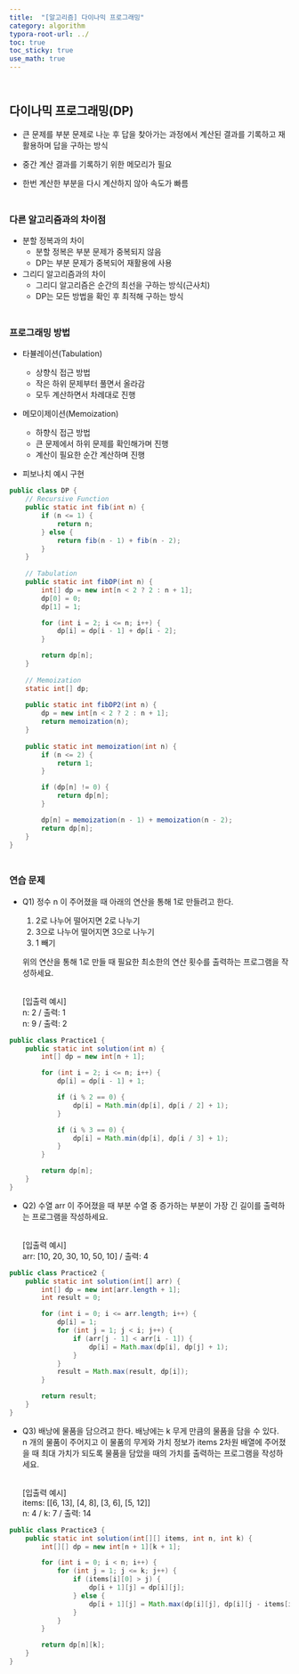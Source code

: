 ```yaml
---
title:  "[알고리즘] 다이나믹 프로그래밍"
category: algorithm
typora-root-url: ../
toc: true
toc_sticky: true
use_math: true
---
```


## <br>다이나믹 프로그래밍(DP)

- 큰 문제를 부분 문제로 나눈 후 답을 찾아가는 과정에서 계산된 결과를 기록하고 재활용하며 답을 구하는 방식
  
- 중간 계산 결과를 기록하기 위한 메모리가 필요
  
- 한번 계산한 부분을 다시 계산하지 않아 속도가 빠름



### <br>다른 알고리즘과의 차이점

- 분할 정복과의 차이
  - 분할 정복은 부분 문제가 중복되지 않음
  - DP는 부분 문제가 중복되어 재활용에 사용
- 그리디 알고리즘과의 차이
  - 그리디 알고리즘은 순간의 최선을 구하는 방식(근사치)
  - DP는 모든 방법을 확인 후 최적해 구하는 방식



### <br>프로그래밍 방법

- 타뷸레이션(Tabulation)
  - 상향식 접근 방법
  - 작은 하위 문제부터 풀면서 올라감
  - 모두 계산하면서 차례대로 진행

- 메모이제이션(Memoization)
  - 하향식 접근 방법
  - 큰 문제에서 하위 문제를 확인해가며 진행
  - 계산이 필요한 순간 계산하며 진행

- 피보나치 예시 구현

```java
public class DP {
    // Recursive Function
    public static int fib(int n) {
        if (n <= 1) {
            return n;
        } else {
            return fib(n - 1) + fib(n - 2);
        }
    }
    
    // Tabulation
    public static int fibDP(int n) {
        int[] dp = new int[n < 2 ? 2 : n + 1];
        dp[0] = 0;
        dp[1] = 1;

        for (int i = 2; i <= n; i++) {
            dp[i] = dp[i - 1] + dp[i - 2];
        }

        return dp[n];
    }
    
    // Memoization
    static int[] dp;
    
    public static int fibDP2(int n) {
        dp = new int[n < 2 ? 2 : n + 1];
        return memoization(n);
    }
    
    public static int memoization(int n) {
        if (n <= 2) {
            return 1;
        }

        if (dp[n] != 0) {
            return dp[n];
        }

        dp[n] = memoization(n - 1) + memoization(n - 2);
        return dp[n];
    }
}
```



### <br>연습 문제

- Q1) 정수 n 이 주어졌을 때 아래의 연산을 통해 1로 만들려고 한다.

  1. 2로 나누어 떨어지면 2로 나누기
  2. 3으로 나누어 떨어지면 3으로 나누기
  3. 1 빼기

  위의 연산을 통해 1로 만들 때 필요한 최소한의 연산 횟수를 출력하는 프로그램을 작성하세요.

  <br>[입출력 예시]<br>
  n: 2 / 출력: 1<br>n: 9 / 출력: 2

```java
public class Practice1 {
    public static int solution(int n) {
        int[] dp = new int[n + 1];

        for (int i = 2; i <= n; i++) {
            dp[i] = dp[i - 1] + 1;

            if (i % 2 == 0) {
                dp[i] = Math.min(dp[i], dp[i / 2] + 1);
            }

            if (i % 3 == 0) {
                dp[i] = Math.min(dp[i], dp[i / 3] + 1);
            }
        }

        return dp[n];
    }
}
```

- Q2) 수열 arr 이 주어졌을 때 부분 수열 중 증가하는 부분이 가장 긴 길이를 출력하는 프로그램을 작성하세요.

  <br>[입출력 예시]<br>arr: [10, 20, 30, 10, 50, 10] / 출력: 4

```java
public class Practice2 {
    public static int solution(int[] arr) {
        int[] dp = new int[arr.length + 1];
        int result = 0;

        for (int i = 0; i <= arr.length; i++) {
            dp[i] = 1;
            for (int j = 1; j < i; j++) {
                if (arr[j - 1] < arr[i - 1]) {
                    dp[i] = Math.max(dp[i], dp[j] + 1);
                }
            }
            result = Math.max(result, dp[i]);
        }

        return result;
    }
}
```

- Q3) 배낭에 물품을 담으려고 한다. 배낭에는 k 무게 만큼의 물품을 담을 수 있다.<br>n 개의 물품이 주어지고 이 물품의 무게와 가치 정보가 items 2차원 배열에 주어졌을 때 최대 가치가 되도록 물품을 담았을 때의 가치를 출력하는 프로그램을 작성하세요.

  <br>[입출력 예시]<br>
  items: [[6, 13], [4, 8], [3, 6], [5, 12]]<br>
  n: 4 / k: 7 / 출력: 14

```java
public class Practice3 {
    public static int solution(int[][] items, int n, int k) {
        int[][] dp = new int[n + 1][k + 1];

        for (int i = 0; i < n; i++) {
            for (int j = 1; j <= k; j++) {
                if (items[i][0] > j) {
                    dp[i + 1][j] = dp[i][j];
                } else {
                    dp[i + 1][j] = Math.max(dp[i][j], dp[i][j - items[i][0]] + items[i][1]);
                }
            }
        }

        return dp[n][k];
    }
}
```

